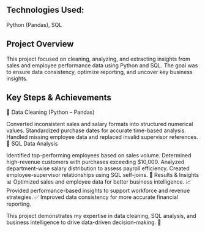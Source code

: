 ## Technologies Used:
Python (Pandas), SQL

## Project Overview
This project focused on cleaning, analyzing, and extracting insights from sales and employee performance data using Python and SQL. The goal was to ensure data consistency, optimize reporting, and uncover key business insights.

## Key Steps & Achievements
🔹 Data Cleaning (Python – Pandas)

Converted inconsistent sales and salary formats into structured numerical values.
Standardized purchase dates for accurate time-based analysis.
Handled missing employee data and replaced invalid supervisor references.
🔹 SQL Data Analysis

Identified top-performing employees based on sales volume.
Determined high-revenue customers with purchases exceeding $10,000.
Analyzed department-wise salary distribution to assess payroll efficiency.
Created employee-supervisor relationships using SQL self-joins.
🔹 Results & Insights
📊 Optimized sales and employee data for better business intelligence.
📈 Provided performance-based insights to support workforce and revenue strategies.
✅ Improved data consistency for more accurate financial reporting.

This project demonstrates my expertise in data cleaning, SQL analysis, and business intelligence to drive data-driven decision-making. 🚀
